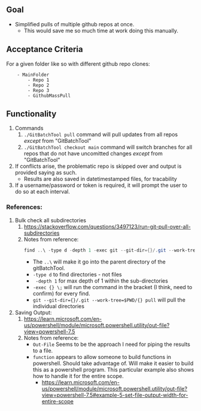 ## Goal
- Simplified pulls of multiple github repos at once.
    - This would save me so much time at work doing this manually.

## Acceptance Criteria
For a given folder like so with different github repo clones:
```
    - MainFolder
        - Repo 1
        - Repo 2
        - Repo 3
        - GithubMassPull
```
## Functionality
1. Commands
    1. ```./GitBatchTool pull``` command will pull updates from all repos *except* from "GitBatchTool"
    2. ```./GitBatchTool checkout main``` command will switch branches for all repos that do not have uncomitted changes *except* from "GitBatchTool"
2. If conflicts arise, the problematic repo is skipped over and output is provided saying as such.
    - Results are also saved in datetimestamped files, for tracability
3. If a username/password or token is required, it will prompt the user to do so at each interval.

### References:
1. Bulk check all subdirectories
    1. https://stackoverflow.com/questions/3497123/run-git-pull-over-all-subdirectories
    2. Notes from reference:
        ```PowerShell
        find ..\ -type d -depth 1 -exec git --git-dir={}/.git --work-tree=$PWD/{} pull origin master \;
        ```
        - The ```..\``` will make it go into the parent directory of the gitBatchTool.
        - ```-type d``` to find directories - not files
        - ``` -depth 1``` for max depth of 1 within the sub-directories 
        - ```-exec {} \;``` will run the command in the bracket (I think, need to confirm) for every find.
        - ```git --git-dir={}/.git --work-tree=$PWD/{} pull``` will pull the individual directories
2. Saving Output:
    1. https://learn.microsoft.com/en-us/powershell/module/microsoft.powershell.utility/out-file?view=powershell-7.5
    2. Notes from reference:
        - ```Out-File``` Seems to be the approach I need for piping the results to a file.
        - ```function``` appears to allow someone to build functions in powershell. Should take advantage of. Will make it easier to build this as a powershell program. This particular example also shows how to handle it for the entire scope.
            - https://learn.microsoft.com/en-us/powershell/module/microsoft.powershell.utility/out-file?view=powershell-7.5#example-5-set-file-output-width-for-entire-scope
